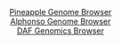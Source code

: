 <div id="Pineapple_Genome_Browser" align="center">
  <a href="https://igv.org/app/?sessionURL=blob:zZJZi9swFIX_i2CGFhyvcRwbQskyWTrTljiTpM0wGNmWbbWy5EhynIX896qhpS8dmDy0FPQgXa50zzn6TmCHuMCMggDYuuXqlgU0IArWLGBZEfQRlkiAIINEIA1wlCGOaIJAcAIZFBIuwwd1s5CyEoFhYFm1SkhzpgtHhyU8MgoboSesNIaMEBgzDiXjwhhwuGMGznetBsWwqnQ129FdI4USGpBUBaOCGRWiedSo96JfpShHlJUoKmsi8UVApPQojamewXf99aKfJEiIe3SYpb3._ay_cu6Wm0lnuFl.mq6XnfXtAucUypqjnpyOu6uyIF7jTpq6tm_scRFmYn8Yb5IPN87o9m5fYY5Ez_Ksbtu1fcdT0WCaov3_5FotfKXzjZcW..kqLCfkUbmeJ4McmqPBCm23cf5H511w1gBhSa1YAEnBvcAyNcfsaK7daf3YWl3NNH2VD2cYBE_PGpAcJt9U.9MJyEOliAECbesLPBpgPEUcBC3fND3L92237bVN37fO2gnUnPy9cMfL0PdMu2_bnSjDRCqc00jQSuiQUn2XZHp.vDLN2d37x3At5qPZcOjXw_jAvm7jLW9Pp19eyFIDavTlA5XR1yj6J9y9Rogu42thU4B9tp2HTbIuwskmRWwbTmbucQ4Htj9_MaDrwskYL6FU_aqijj9520GOIZWqsMMCx5hgeVirHFkDAst2FLYgYYQpDgHP4zemZmqWa779jadzfj5_Bw--">Pineapple Genome Browser</a>
</div>
<div id="Alphonso_Genome_Browser" align="center">
  <a href="https://igv.org/app/?sessionURL=blob:zZPvj5owGMf_lyZetgShgIiQmAWd7jy3edFzbl4upJSCPaHl2gr.iP_7usuWvdkl54stS3jRPrT0.3z64QRqIiTlDITAMW3PtG1gALnhzQKVVUE.o5JIEGaokMQAgmREEIYJCE8gQ1Kh5fyj3rlRqpKhZVFVtUvEcm5K10QlOnKGGmliXlpDXhQo4QIpLqQ1EKjmFs3rdkMSVFWmPts1PStFClmoqDacSW5VhOVxo78X_yrFOWG8JHG5KxR9DhDrPDpjamboXbRaRBgTKafkMEn70XQSfXFHy_WH7nC9nF2vlt3V1YLmDKmdIH0yZ8e77cye4u2w5Qw2aUfc4cE2cXty8a3lvr8a7SsqiOzbvt3reE7g9DQaylKy_5.61g.9sPOWM57fTm_3j70I79bjkfJgl.N147iz0ac_dh6AswEKjnfaBYA3wg9taLiwa3hOt_1jaPcMCAPNR3AKwvsHAyiB8FYvvz8Bdai0MUCSp92zPAbgIiUChO0AQt8OAsfr.B0YBPbZOIGdKP4e3PFyHvjQiRynG2e0UFrnNJaskiZizKxxZubHC2kObqKDJrpaX0_8xfYwuk7K.utMVwbk0R82L_A0gD7..RJ1s69J9U_ce00QUyWXCpct9Q_mOSod8KeJy_CtpjNe3EwjeURYv4IvQroMUMZFiZReryt6.tO7GgmKmNKFmkqa0IKqw0qz5A0IbcfV.gLMC659BCJP3kADGrYH3_7W1D0_nL8D">Alphonso Genome Browser</a>
</div>


<div id="DAF_Genomics_Browser" align="center">
  <a href="https://ink-blot.github.io/?sessionURL=blob:tZFra9swFIb_i6D95Kt8qw1huGvThpYOkrgZLSWcyXLsVhdXkpd2If99wm0ZbJQx6EASEufyvjrPDn2nSndSoAJhL0y8MEQO0q3cLoD3jF4BpxoVDTBNHaRoQxUVhKJihxrQBqr5pa1sjel14fs1NO6GCsk7oj0dedC7Wg6mpTbVxR5w.CEFbLVHJLfJBnxgfSuFlj4QQrV2A7.nYrPegj3eYuuxJV3zgZluVF1bE9ZY7TVg3Xaipk9_MfIflO3qPpWrRTnWX9DnWT0pL2bldXRa3Zyln2.qL.erKl0dLrqNADMoOlkOi9kylFN2P0_vRZtdYmiT47NlrzcH0cnh6VPfKaonYRYexQnOLYu9g5gkg0WASKvCIoydDB85OI7d12uUpHYGSnaouL1zkFFAHmz67Q6Z596CQpo.DiMzB0lVU4UKNw.CLMxznMRZHOR5uHd2aFDsg0lOq3meBbjEOPW.Abf6TcfG8VmhP4MfhfG3znb_KyYWx_2QzL7y_PiEsPPrR6k1yQ_wFMfNwzugHPTuxxqpOBgbenm.YgFm9TgV5heXaH.3_wk-">DAF Genomics Browser</a>
</div>
